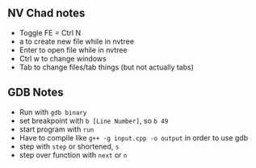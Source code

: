 ## NV Chad notes
- Toggle FE = Ctrl N
- a to create new file while in nvtree
- Enter to open file while in nvtree
- Ctrl w to change windows
- Tab to change files/tab things (but not actually tabs)


## GDB Notes
- Run with `gdb binary`
- set breakpoint with `b [Line Number]`, so `b 49`
- start program with `run`
- Have to compile like `g++ -g input.cpp -o output` in order to use gdb
- step with `step` or shortened, `s`
- step over function with `next` or `n`
